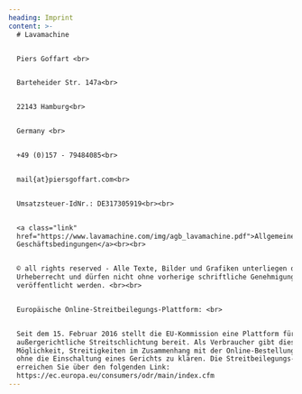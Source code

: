 ```yaml
---
heading: Imprint
content: >-
  # Lavamachine


  Piers Goffart <br>


  Barteheider Str. 147a<br>


  22143 Hamburg<br>


  Germany <br>


  +49 (0)157 - 79484085<br>


  mail{at}piersgoffart.com<br>


  Umsatzsteuer-IdNr.: DE317305919<br><br>


  <a class="link"
  href="https://www.lavamachine.com/img/agb_lavamachine.pdf">Allgemeine
  Geschäftsbedingungen</a><br><br>


  © all rights reserved - Alle Texte, Bilder und Grafiken unterliegen dem
  Urheberrecht und dürfen nicht ohne vorherige schriftliche Genehmigung
  veröffentlicht werden. <br><br>


  Europäische Online-Streitbeilegungs-Plattform: <br>


  Seit dem 15. Februar 2016 stellt die EU-Kommission eine Plattform für
  außergerichtliche Streitschlichtung bereit. Als Verbraucher gibt dies die
  Möglichkeit, Streitigkeiten im Zusammenhang mit der Online-Bestellung zunächst
  ohne die Einschaltung eines Gerichts zu klären. Die Streitbeilegungs-Plattform
  erreichen Sie über den folgenden Link:
  https://ec.europa.eu/consumers/odr/main/index.cfm
---
```



